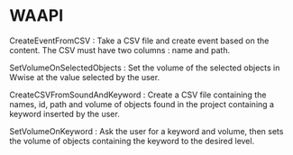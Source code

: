 # WAAPI

CreateEventFromCSV : Take a CSV file and create event based on the content. The CSV must have two columns : name and path.

SetVolumeOnSelectedObjects : Set the volume of the selected objects in Wwise at the value selected by the user. 

CreateCSVFromSoundAndKeyword : Create a CSV file containing the names, id, path and volume of objects found in the project containing a keyword inserted by the user.

SetVolumeOnKeyword : Ask the user for a keyword and volume, then sets the volume of objects containing the keyword to the desired level.
